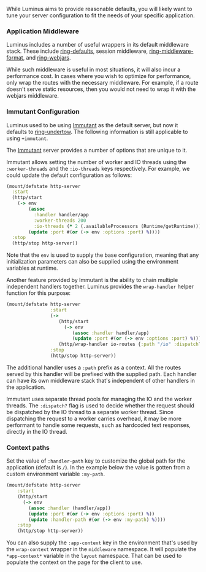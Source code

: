 While Luminus aims to provide reasonable defaults, you will likely want to tune your server configuration to fit the needs of your specific application.

### Application Middleware

Luminus includes a number of useful wrappers in its default middleware stack. These include [ring-defaults](https://github.com/ring-clojure/ring-defaults), session middleware, [ring-middleware-format](https://github.com/ngrunwald/ring-middleware-format), and [ring-webjars](https://github.com/weavejester/ring-webjars).

While such middleware is useful in most situations, it will also incur a performance cost. In cases where you wish to optimize for performance, only wrap the routes with the necessary middleware. For example, if a route doesn't serve static resources, then you would not need to wrap it with the webjars middleware.

### Immutant Configuration
Luminus used to be using [Immutant](http://immutant.org/) as the default server, but now it defaults to [ring-undertow](https://github.com/luminus-framework/ring-undertow-adapter). The following information is still applicable to using `+immutant`.

The [Immutant](http://immutant.org/) server provides a number of options that are unique to it.

Immutant allows setting the number of worker and IO threads using the `:worker-threads` and the `:io-threads` keys respectively. For example, we could update the default configuration as follows:

```clojure
(mount/defstate http-server
  :start
  (http/start
    (-> env
        (assoc
          :handler handler/app
          :worker-threads 200
          :io-threads (* 2 (.availableProcessors (Runtime/getRuntime))))
        (update :port #(or (-> env :options :port) %))))
  :stop
  (http/stop http-server))
```

Note that the `env` is used to supply the base configuration, meaning that any initialization parameters can also be supplied
using the environment variables at runtime.

Another feature provided by Immutant is the ability to chain multiple independent handlers together. Luminus provides the `wrap-handler` helper function for this purpose:

```clojure
(mount/defstate http-server
                :start
                (->
                   (http/start
                     (-> env
                        (assoc :handler handler/app)
                        (update :port #(or (-> env :options :port) %))))
                   (http/wrap-handler io-routes {:path "/io" :dispatch? false}))
                :stop
                (http/stop http-server))
```

The additional handler uses a `:path` prefix as a context. All the routes served by this handler will be prefixed with the supplied path. Each handler can have its own middleware stack that's independent of other handlers in the application.

Immutant uses separate thread pools for managing the IO and the worker threads.
The `:dispatch?` flag is used to decide whether the request should be dispatched by the IO thread to a separate worker thread.
Since dispatching the request to a worker carries overhead, it may be more performant to handle some requests, such as hardcoded text responses, directly in the IO thread.

### Context paths

Set the value of `:handler-path` key to customize the global path for the application (default is `/`). In the example below the value is gotten from a custom environment variable `:my-path`.

```clojure
(mount/defstate http-server
    :start
    (http/start
      (-> env
        (assoc :handler (handler/app))
        (update :port #(or (-> env :options :port) %))
        (update :handler-path #(or (-> env :my-path) %))))
    :stop
    (http/stop http-server))
```

You can also supply the `:app-context` key in the environment that's used by the `wrap-context` wrapper in the `middleware` namespace. It will populate the `*app-context*` variable in the `layout` namespace. That can be used to populate the context on the page for the client to use.
